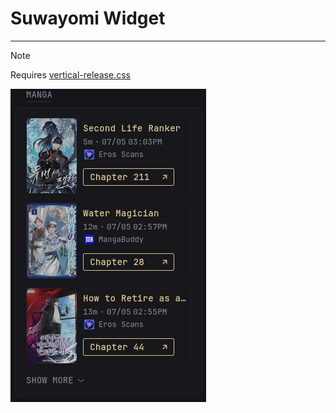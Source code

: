 # Suwayomi Widget
---
> [!NOTE]
>
> Requires [vertical-release.css](/styles/vertical-release.css)

![suwayomi](preview1.png)